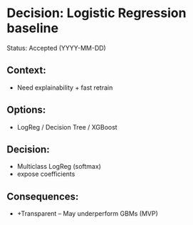 # Decision: Logistic Regression baseline

Status: Accepted (YYYY-MM-DD)
## Context: 
  - Need explainability + fast retrain
## Options: 
  - LogReg / Decision Tree / XGBoost
## Decision: 
  - Multiclass LogReg (softmax)
  - expose coefficients
## Consequences: 
  - +Transparent
  – May underperform GBMs (MVP)